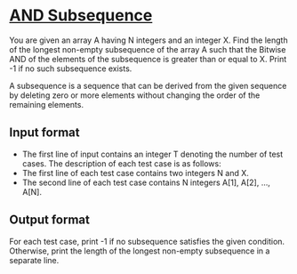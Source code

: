 # [AND Subsequence][link]

You are given an array A having N integers and an integer X. Find the length of the longest non-empty subsequence of the array A such that the Bitwise AND of the elements of the subsequence is greater than or equal to X. Print -1 if no such subsequence exists.

A subsequence is a sequence that can be derived from the given sequence by deleting zero or more elements without changing the order of the remaining elements.

## Input format

- The first line of input contains an integer T denoting the number of test cases. The description of each test case is as follows:
- The first line of each test case contains two integers N and X.
- The second line of each test case contains N integers A[1], A[2], ..., A[N].

## Output format

For each test case, print -1 if no subsequence satisfies the given condition. Otherwise, print the length of the longest non-empty subsequence in a separate line.

[link]: https://www.hackerearth.com/practice/algorithms/searching/linear-search/practice-problems/algorithm/and-subsequence-9682a719/

